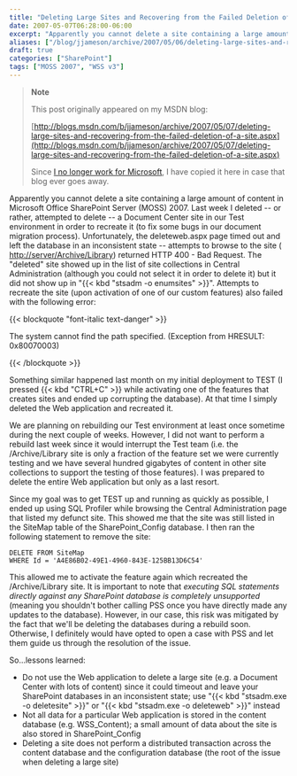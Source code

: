 ```yaml
---
title: "Deleting Large Sites and Recovering from the Failed Deletion of a Site"
date: 2007-05-07T06:28:00-06:00
excerpt: "Apparently you cannot delete a site containing a large amount of content in Microsoft Office SharePoint Server (MOSS) 2007. Last week I deleted -- or rather, attempted to delete – a Document Center site in our Test environment in order to recreate it..."
aliases: ["/blog/jjameson/archive/2007/05/06/deleting-large-sites-and-recovering-from-the-failed-deletion-of-a-site.aspx", "/blog/jjameson/archive/2007/05/07/deleting-large-sites-and-recovering-from-the-failed-deletion-of-a-site.aspx"]
draft: true
categories: ["SharePoint"]
tags: ["MOSS 2007", "WSS v3"]
---
```


> **Note**
>
> This post originally appeared on my MSDN blog:
>
> [http://blogs.msdn.com/b/jjameson/archive/2007/05/07/deleting-large-sites-and-recovering-from-the-failed-deletion-of-a-site.aspx](http://blogs.msdn.com/b/jjameson/archive/2007/05/07/deleting-large-sites-and-recovering-from-the-failed-deletion-of-a-site.aspx)
>
> Since
> [I no longer work for Microsoft](/blog/jjameson/2011/09/02/last-day-with-microsoft),
> I have copied it here in case that blog ever goes away.

Apparently you cannot delete a site containing a large amount of content in
Microsoft Office SharePoint Server (MOSS) 2007. Last week I deleted -- or
rather, attempted to delete -- a Document Center site in our Test environment in
order to recreate it (to fix some bugs in our document migration process).
Unfortunately, the deleteweb.aspx page timed out and left the database in an
inconsistent state -- attempts to browse to the site (
[http://server/Archive/Library](http://server/Archive/Library)) returned HTTP
400 - Bad Request. The "deleted" site showed up in the list of site collections
in Central Administration (although you could not select it in order to delete
it) but it did not show up in "{{< kbd "stsadm -o enumsites" >}}". Attempts to
recreate the site (upon activation of one of our custom features) also failed
with the following error:

{{< blockquote "font-italic text-danger" >}}

The system cannot find the path specified. (Exception from HRESULT: 0x80070003)

{{< /blockquote >}}

Something similar happened last month on my initial deployment to TEST (I
pressed {{< kbd "CTRL+C" >}} while activating one of the features that creates
sites and ended up corrupting the database). At that time I simply deleted the
Web application and recreated it.

We are planning on rebuilding our Test environment at least once sometime during
the next couple of weeks. However, I did not want to perform a rebuild last week
since it would interrupt the Test team (i.e. the /Archive/Library site is only a
fraction of the feature set we were currently testing and we have several
hundred gigabytes of content in other site collections to support the testing of
those features). I was prepared to delete the entire Web application but only as
a last resort.

Since my goal was to get TEST up and running as quickly as possible, I ended up
using SQL Profiler while browsing the Central Administration page that listed my
defunct site. This showed me that the site was still listed in the SiteMap table
of the SharePoint\_Config database. I then ran the following statement to remove
the site:

```
DELETE FROM SiteMap
WHERE Id = 'A4E86B02-49E1-4960-843E-125BB13D6C54'
```

This allowed me to activate the feature again which recreated the
/Archive/Library site. It is important to note that *executing SQL statements
directly against any SharePoint database is completely unsupported* (meaning you
shouldn't bother calling PSS once you have directly made any updates to the
database). However, in our case, this risk was mitigated by the fact that we'll
be deleting the databases during a rebuild soon. Otherwise, I definitely would
have opted to open a case with PSS and let them guide us through the resolution
of the issue.

So...lessons learned:

- Do not use the Web application to delete a large site (e.g. a Document
  Center with lots of content) since it could timeout and leave your
  SharePoint databases in an inconsistent state; use "{{< kbd
  "stsadm.exe -o deletesite" >}}" or "{{< kbd "stsadm.exe -o deleteweb" >}}"
  instead
- Not all data for a particular Web application is stored in the content
  database (e.g. WSS\_Content); a small amount of data about the site is also
  stored in SharePoint\_Config
- Deleting a site does not perform a distributed transaction across the
  content database and the configuration database (the root of the issue when
  deleting a large site)

